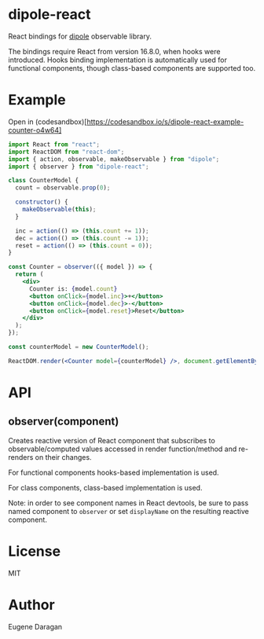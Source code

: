 # dipole-react

React bindings for [dipole](https://github.com/zheksoon/dipole) observable library.

The bindings require React from version 16.8.0, when hooks were introduced. Hooks binding implementation is automatically used for functional components, though class-based components are supported too.

# Example

Open in (codesandbox)[https://codesandbox.io/s/dipole-react-example-counter-o4w64]

```jsx
import React from "react";
import ReactDOM from "react-dom";
import { action, observable, makeObservable } from "dipole";
import { observer } from "dipole-react";

class CounterModel {
  count = observable.prop(0);

  constructor() {
    makeObservable(this);
  }

  inc = action(() => (this.count += 1));
  dec = action(() => (this.count -= 1));
  reset = action(() => (this.count = 0));
}

const Counter = observer(({ model }) => {
  return (
    <div>
      Counter is: {model.count}
      <button onClick={model.inc}>+</button>
      <button onClick={model.dec}>-</button>
      <button onClick={model.reset}>Reset</button>
    </div>
  );
});

const counterModel = new CounterModel();

ReactDOM.render(<Counter model={counterModel} />, document.getElementById("root"));
```

# API

## observer(component)

Creates reactive version of React component that subscribes to observable/computed values accessed in render function/method and re-renders on their changes.

For functional components hooks-based implementation is used.

For class components, class-based implementation is used.

Note: in order to see component names in React devtools, be sure to pass named component to `observer` or set `displayName` on the resulting reactive component.

# License

MIT

# Author

Eugene Daragan
